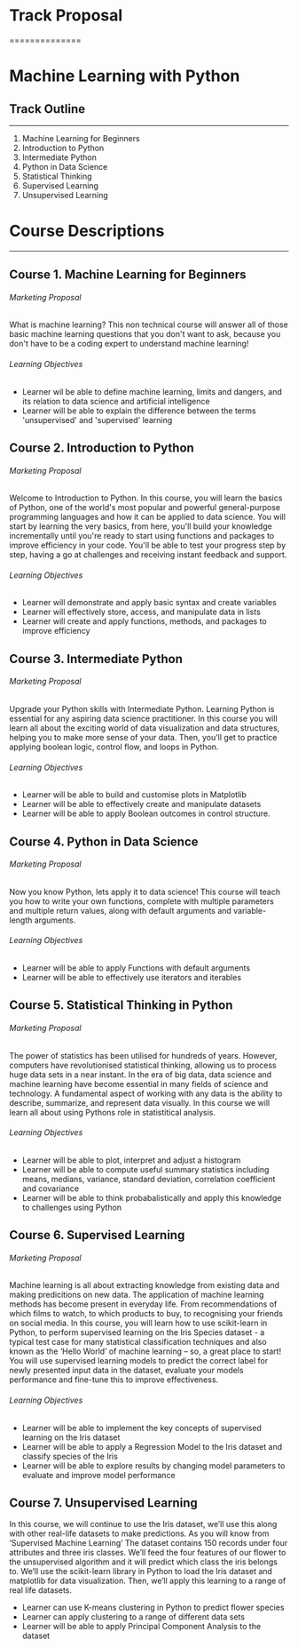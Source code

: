 
# Track Proposal
==============

# Machine Learning with Python


## Track Outline
-------------

1. Machine Learning for Beginners 
2. Introduction to Python 
3. Intermediate Python 
4. Python in Data Science
5. Statistical Thinking 
6. Supervised Learning 
7. Unsupervised Learning 

# Course Descriptions
-------------------

## Course 1. Machine Learning for Beginners

###### Marketing Proposal

What is machine learning? This non technical course will answer all of those basic machine learning questions that you don't want to ask, because you don't have to be a coding expert to understand machine learning! 

###### Learning Objectives

* Learner wil be able to define machine learning, limits and dangers, and its relation to data science and artificial intelligence
* Learner will be able to explain the difference between the terms 'unsupervised' and 'supervised' learning


## Course 2. Introduction to Python 

###### Marketing Proposal

Welcome to Introduction to Python. In this course, you will learn the basics of Python, one of the world's most popular and powerful general-purpose programming languages and how it can be applied to data science. You will start by learning the very basics, from here, you'll build your knowledge incrementally until you're ready to start using functions and packages to improve efficiency in your code. You'll be able to test your progress step by step, having a go at challenges and receiving instant feedback and support. 

###### Learning Objectives

* Learner will demonstrate and apply basic syntax and create variables
* Learner will effectively store, access, and manipulate data in lists
* Learner will create and apply functions, methods, and packages to improve efficiency 

## Course 3. Intermediate Python 

###### Marketing Proposal

Upgrade your Python skills with Intermediate Python. Learning Python is essential for any aspiring data science practitioner. In this course you will learn all about the exciting world of data visualization and data structures, helping you to make more sense of your data. Then, you'll get to practice applying boolean logic, control flow, and loops in Python.

###### Learning Objectives

* Learner will be able to build and customise plots in Matplotlib
* Learner will be able to effectively create and manipulate datasets
* Learner will be able to apply Boolean outcomes in control structure.

## Course 4. Python in Data Science 

###### Marketing Proposal

Now you know Python, lets apply it to data science! This course will teach you how to write your own functions, complete with multiple parameters and multiple return values, along with default arguments and variable-length arguments. 

###### Learning Objectives

* Learner will be able to apply Functions with default arguments
* Learner will be able to effectively use iterators and iterables

## Course 5. Statistical Thinking in Python

###### Marketing Proposal

The power of statistics has been utilised for hundreds of years. However, computers have revolutionised statistical thinking, allowing us to process huge data sets in a near instant. In the era of big data, data science and machine learning have become essential in many fields of science and technology. A fundamental aspect of working with any data is the ability to describe, summarize, and represent data visually. In this course we will learn all about using Pythons role in statistitical  analysis. 


###### Learning Objectives

* Learner will be able to  plot, interpret and adjust a histogram
* Learner will be able to compute useful summary statistics including means, medians, variance, standard deviation, correlation coefficient and covariance
* Learner will be able to think probabalistically and apply this knowledge to challenges using Python

## Course 6. Supervised Learning

###### Marketing Proposal


Machine learning is all about extracting knowledge from existing data and making predicitions on new data. The application of machine learning methods has become present in everyday life. From recommendations of which films to watch, to which products to buy, to recognising your friends on social media. In this course, you will learn how to use scikit-learn in Python, to perform supervised learning on the Iris Species dataset - a typical test case for many statistical classification techniques and also known as the ‘Hello World’ of machine learning – so, a great place to start! You will use supervised learning models to predict the correct label for newly presented input data in the dataset, evaluate your models performance and fine-tune this to improve effectiveness. 

###### Learning Objectives

* Learner will be able to implement the key concepts of supervised learning on the Iris dataset
* Learner will be able to apply a Regression Model to the Iris dataset and classify species of the Iris
* Learner will be able to explore results by changing model parameters to evaluate and improve model performance


## Course 7. Unsupervised Learning

In this course, we will continue to use the Iris dataset, we’ll use this along with other real-life datasets to make predictions. As you will know from ‘Supervised Machine Learning’ The dataset contains 150 records under four attributes and three iris classes. We’ll feed the four features of our flower to the unsupervised algorithm and it will predict which class the iris belongs to. We’ll use the scikit-learn library in Python to load the Iris dataset and matplotlib for data visualization. Then, we’ll apply this learning to a range of real life datasets. 

* Learner can use K-means clustering in Python to predict flower species
* Learner can apply clustering to a range of different data sets
* Learner will be able to apply Principal Component Analysis to the dataset



